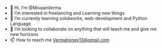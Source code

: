 - 👋 Hi, I’m @MivaanVerma
- 👀 I’m interested in freelancing and Learning new things
- 🌱 I’m currently learning solidworks, web-development and Python Language
- 💞️ I’m looking to collaborate on anything that will teach me and give me new horizons
- 📫 How to reach me Vermahoney13@gmail.com

<!---
MivaanVerma/MivaanVerma is a ✨ special ✨ repository because its `README.md` (this file) appears on your GitHub profile.
You can click the Preview link to take a look at your changes.
--->
